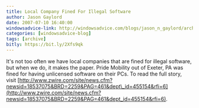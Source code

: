 ```yaml
---
title: Local Company Fined For Illegal Software
author: Jason Gaylord
date: 2007-07-10 16:40:00
windowsadvice-link: http://windowsadvice.com/blogs/jason_n_gaylord/archive/2007/07/10/Local-Company-Fined-For-Illegal-Software.aspx
categories: [windowsadvice-blog]
tags: [archive]
bitly: https://bit.ly/2Xfs9qk
---
```


It's not too often we have local companies that are fined for illegal software, but when we do, it makes the paper. Pride Mobility out of Exeter, PA was fined for having unlicensed software on their PCs. To read the full story, visit [http://www.zwire.com/site/news.cfm?newsid=18537075&BRD=2259&PAG=461&dept\_id=455154&rfi=6](http://www.zwire.com/site/news.cfm?newsid=18537075&BRD=2259&PAG=461&dept_id=455154&rfi=6).